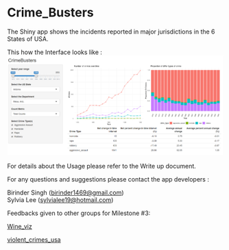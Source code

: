 # Crime_Busters

The Shiny app shows the incidents reported in major jurisdictions in the 6 States of USA.

This how the Interface looks like : <br>
![App_Interface](/figure/CromeBusters_App.PNG)

For details about the Usage please refer to the Write up document.

For any questions and suggestions please contact the app developers :

Birinder Singh (birinder1469@gmail.com) <br>
Sylvia Lee (sylvialee19@hotmail.com)

Feedbacks given to other groups for Milestone #3:

[Wine_viz](https://github.com/UBC-MDS/wine_viz_mkpv/issues/18)

[violent_crimes_usa](https://github.com/UBC-MDS/violent_crimes_usa/issues/13)
